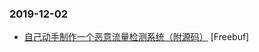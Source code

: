 ### 2019-12-02

* [自己动手制作一个恶意流量检测系统（附源码）](https://www.freebuf.com/articles/system/220565.html) [Freebuf]
